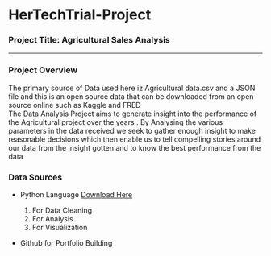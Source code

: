 # HerTechTrial-Project

### Project Title: Agricultural Sales Analysis
---

### Project Overview 
The primary source of Data used here iz Agricultural data.csv and a JSON file and this is an open source data that can be downloaded from an open source online such as Kaggle and FRED  
The Data Analysis Project aims to generate insight into the performance of the Agricultural project over the years . By Analysing the various parameters in the data received we seek to gather enough insight to make reasonable decisions which then enable us to tell compelling stories around our data from the insight gotten and to know the best performance from the data

### Data Sources 
- Python Language [Download Here](https://www.colab.goggle.com)
  1. For Data Cleaning
  2. For Analysis
  3. For Visualization

- Github for Portfolio Building
